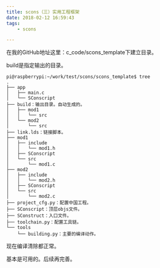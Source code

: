 ```yaml
---
title: scons（三）实用工程框架
date: 2018-02-12 16:59:43
tags:
	- scons

---
```




在我的GitHub地址这里：c_code/scons_template下建立目录。

build是指定输出的目录。

```
pi@raspberrypi:~/work/test/scons/scons_template$ tree
.
├── app
│   ├── main.c
│   └── SConscript
├── build：输出目录。自动生成的。
│   ├── mod1
│   │   └── src
│   └── mod2
│       └── src
├── link.lds：链接脚本。
├── mod1
│   ├── include
│   │   └── mod1.h
│   ├── SConscript
│   └── src
│       └── mod1.c
├── mod2
│   ├── include
│   │   └── mod2.h
│   ├── SConscript
│   └── src
│       └── mod2.c
├── project_cfg.py：配置中国工程。
├── SConscript：顶层objs文件。
├── SConstruct：入口文件。
├── toolchain.py：配置工具链。
└── tools
    └── building.py：主要的编译动作。
```

现在编译清除都正常。

基本是可用的。后续再完善。

